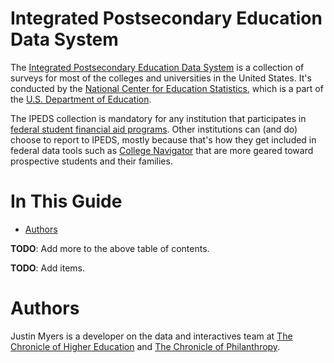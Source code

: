 Integrated Postsecondary Education Data System
==============================================

The [Integrated Postsecondary Education Data System](http://nces.ed.gov/ipeds/) is a collection of surveys for most of the colleges and universities in the United States. It's conducted by the [National Center for Education Statistics](http://nces.ed.gov/), which is a part of the [U.S. Department of Education](http://www.ed.gov/).

The IPEDS collection is mandatory for any institution that participates in [federal student financial aid programs](http://en.wikipedia.org/wiki/Title_IV). Other institutions can (and do) choose to report to IPEDS, mostly because that's how they get included in federal data tools such as [College Navigator](http://nces.ed.gov/collegenavigator/) that are more geared toward prospective students and their families.

In This Guide
=============

* [Authors](#authors)

**TODO**: Add more to the above table of contents.

**TODO**: Add items.

Authors
=======

Justin Myers is a developer on the data and interactives team at [The Chronicle of Higher Education](http://chronicle.com/) and [The Chronicle of Philanthropy](http://philanthropy.com/).
